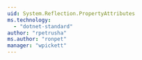 ```yaml
---
uid: System.Reflection.PropertyAttributes
ms.technology: 
  - "dotnet-standard"
author: "rpetrusha"
ms.author: "ronpet"
manager: "wpickett"
---
```

